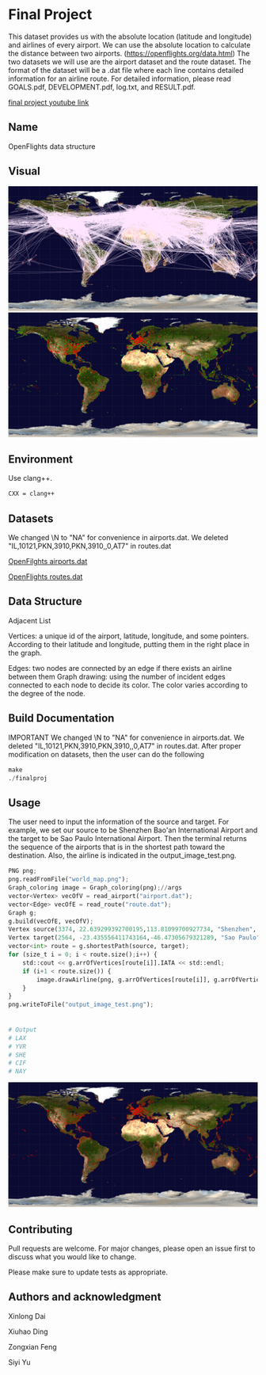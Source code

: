# Final Project

This dataset provides us with the absolute location (latitude and
longitude) and airlines of every airport. We can use the absolute location to
calculate the distance between two airports. (https://openflights.org/data.html) The two
datasets we will use are the airport dataset and the route dataset. The format of the dataset
will be a .dat file where each line contains detailed information for an airline route.
For detailed information, please read GOALS.pdf, DEVELOPMENT.pdf, log.txt, and RESULT.pdf.

[final project youtube link](https://youtu.be/Jr_K6sRrSXI)
## Name

OpenFlights data structure

## Visual
![graph](./project/draw_all_airlines.png)
![graph](./project/draw_all_airports.png)


## Environment

Use clang++.

```bash
CXX = clang++
```
## Datasets

We changed \N to "NA" for convenience in airports.dat.
We deleted "IL,10121,PKN,3910,PKN,3910,,0,AT7" in routes.dat

[OpenFilghts airports.dat](https://raw.githubusercontent.com/jpatokal/openflights/master/data/airports.dat)

[OpenFlights routes.dat](https://raw.githubusercontent.com/jpatokal/openflights/master/data/routes.dat)



## Data Structure

Adjacent List


Vertices: 
a unique id of the airport, latitude, longitude, and some pointers.
According to their latitude and longitude, putting them in the right place in the
graph.

Edges: 
two nodes are connected by an edge if there exists an airline between them
Graph drawing: using the number of incident edges connected to each node to
decide its color. The color varies according to the degree of the node.
## Build Documentation
IMPORTANT
We changed \N to "NA" for convenience in airports.dat.
We deleted "IL,10121,PKN,3910,PKN,3910,,0,AT7" in routes.dat.
After proper modification on datasets, then the user can do the following

```python
make
./finalproj
```

## Usage
The user need to input the information of the source and target. For example, we set our source to be Shenzhen Bao'an International Airport and the target to be Sao Paulo International Airport. Then the terminal returns the sequence of the airports that is in the shortest path toward the destination. Also, the airline is indicated in the output_image_test.png.

```python
PNG png;
png.readFromFile("world_map.png");
Graph_coloring image = Graph_coloring(png);//args
vector<Vertex> vecOfV = read_airport("airport.dat");
vector<Edge> vecOfE = read_route("route.dat");
Graph g;
g.build(vecOfE, vecOfV);
Vertex source(3374, 22.639299392700195,113.81099700927734, "Shenzhen", "SZX");
Vertex target(2564, -23.435556411743164,-46.47305679321289, "Sao Paulo", "GRU");
vector<int> route = g.shortestPath(source, target);
for (size_t i = 0; i < route.size();i++) {
	std::cout << g.arrOfVertices[route[i]].IATA << std::endl;
	if (i+1 < route.size()) {
		image.drawAirline(png, g.arrOfVertices[route[i]], g.arrOfVertices[route[i+1]], 270);
	}
}
png.writeToFile("output_image_test.png");


# Output
# LAX
# YVR
# SHE
# CIF
# NAY
```
![graph](./project/draw_shortest_path.png)
## Contributing
Pull requests are welcome. For major changes, please open an issue first to discuss what you would like to change.

Please make sure to update tests as appropriate.

## Authors and acknowledgment

Xinlong Dai

Xiuhao Ding

Zongxian Feng

Siyi Yu


